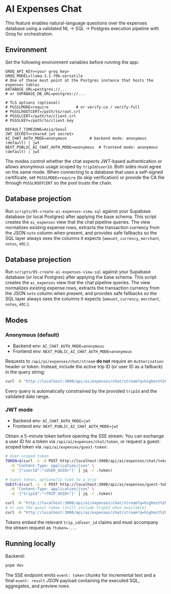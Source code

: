 # AI Expenses Chat

This feature enables natural-language questions over the expenses database using a validated NL → SQL → Postgres execution pipeline with Groq for orchestration.

## Environment

Set the following environment variables before running the app:

```
GROQ_API_KEY=<your groq key>
GROQ_MODEL=llama-3.1-70b-versatile
# One of these must point at the Postgres instance that hosts the expenses tables
DATABASE_URL=postgres://...
# or SUPABASE_DB_URL=postgres://...

# TLS options (optional)
# PGSSLMODE=require            # or verify-ca / verify-full
# PGSSLROOTCERT=/path/to/root.crt
# PGSSLCERT=/path/to/client.crt
# PGSSLKEY=/path/to/client.key

DEFAULT_TIMEZONE=Asia/Seoul
JWT_SECRET=<shared jwt secret>
AI_CHAT_AUTH_MODE=anonymous          # backend mode: anonymous (default) | jwt
NEXT_PUBLIC_AI_CHAT_AUTH_MODE=anonymous  # frontend mode: anonymous (default) | jwt
```

The modes control whether the chat expects JWT-based authentication or allows anonymous usage scoped by `tripId`/`userId`. Both sides must agree on the same mode. When connecting to a database that uses a self-signed certificate, set `PGSSLMODE=require` (to skip verification) or provide the CA file through `PGSSLROOTCERT` so the pool trusts the chain.

## Database projection

Run `scripts/05-create-ai-expenses-view.sql` against your Supabase database (or local Postgres) after applying the base schema. This script creates the `ai_expenses` view that the chat pipeline queries. The view normalizes existing expense rows, extracts the transaction currency from the JSON `note` column when present, and provides safe fallbacks so the SQL layer always sees the columns it expects (`amount`, `currency`, `merchant`, `notes`, etc.).

## Database projection

Run `scripts/05-create-ai-expenses-view.sql` against your Supabase database (or local Postgres) after applying the base schema. This script creates the `ai_expenses` view that the chat pipeline queries. The view normalizes existing expense rows, extracts the transaction currency from the JSON `note` column when present, and provides safe fallbacks so the SQL layer always sees the columns it expects (`amount`, `currency`, `merchant`, `notes`, etc.).

## Modes

### Anonymous (default)

* Backend env: `AI_CHAT_AUTH_MODE=anonymous`
* Frontend env: `NEXT_PUBLIC_AI_CHAT_AUTH_MODE=anonymous`

Requests to `/api/ai/expenses/chat/stream` **do not** require an `Authorization` header or token. Instead, include the active trip ID (or user ID as a fallback) in the query string:

```bash
curl -N "http://localhost:3000/api/ai/expenses/chat/stream?q=highest%20expense%20this%20month&tripId=<TRIP_UUID>&since=2024-08-01&until=2024-08-31&tz=Asia/Seoul"
```

Every query is automatically constrained by the provided `tripId` and the validated date range.

### JWT mode

* Backend env: `AI_CHAT_AUTH_MODE=jwt`
* Frontend env: `NEXT_PUBLIC_AI_CHAT_AUTH_MODE=jwt`

Obtain a 5-minute token before opening the SSE stream. You can exchange a user ID for a token via `/api/ai/expenses/chat/token`, or request a guest-scoped token via `/api/ai/expenses/guest-token`:

```bash
# User-scoped token
TOKEN=$(curl -s -X POST http://localhost:3000/api/ai/expenses/chat/token \
  -H "Content-Type: application/json" \
  -d '{"userId":"<USER_UUID>"}' | jq -r .token)

# Guest token, optionally tied to a trip
GUEST=$(curl -s -X POST http://localhost:3000/api/ai/expenses/guest-token \
  -H "Content-Type: application/json" \
  -d '{"tripId":"<TRIP_UUID>"}' | jq -r .token)

curl -N "http://localhost:3000/api/ai/expenses/chat/stream?q=highest%20expense%20this%20month&tz=Asia/Seoul&token=${TOKEN}" | jq .
# or use the guest token (still include tripId when available)
curl -N "http://localhost:3000/api/ai/expenses/chat/stream?q=highest%20expense%20this%20month&tripId=<TRIP_UUID>&tz=Asia/Seoul&token=${GUEST}" | jq .
```

Tokens embed the relevant `trip_id`/`user_id` claims and must accompany the stream request as `?token=...`.

## Running locally

Backend:

```bash
pnpm dev
```

The SSE endpoint emits `event: token` chunks for incremental text and a final `event: result` JSON payload containing the executed SQL, aggregates, and preview rows.

